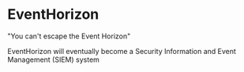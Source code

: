 # EventHorizon
"You can't escape the Event Horizon"

EventHorizon will eventually become a Security Information and Event Management (SIEM) system
